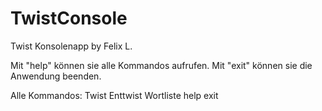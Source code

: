 # TwistConsole
Twist Konsolenapp by Felix L.

Mit "help" können sie alle Kommandos aufrufen.
Mit "exit" können sie die Anwendung beenden.

Alle Kommandos:
Twist
Enttwist
Wortliste
help
exit

